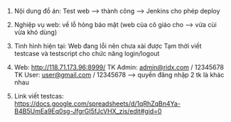 1. Nội dung đồ án: Test web --> thành công --> Jenkins cho phép deploy
2. Nghiệp vụ web: về lỗ hỏng bảo mật (web của cô giáo cho --> vừa cùi vừa khó dùng)
3. Tình hình hiện tại: Web đang lỗi nên chưa xài được
Tạm thời viết testcase và testscript cho chức năng login/logout
4. Web: http://118.71.173.96:8999/
TK Admin: admin@ridx.com / 12345678
TK User: user@gmail.com / 12345678
--> quyền đăng nhập 2 tk là khác nhau

5. Link viết testcas: https://docs.google.com/spreadsheets/d/1qRhZqBn4Ya-B4B5UmEa9Eq0sg-JfgrGI5fJcVHX_zis/edit#gid=0

